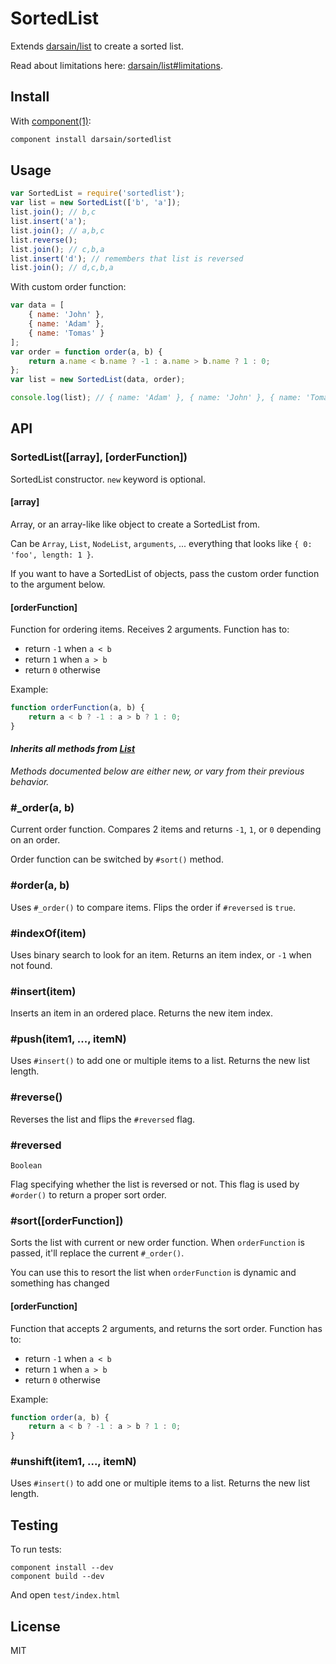 # SortedList

Extends [darsain/list](https://github.com/darsain/list) to create a sorted list.

Read about limitations here: [darsain/list#limitations](https://github.com/darsain/list#limitations).

## Install

With [component(1)](https://github.com/component/component):

```bash
component install darsain/sortedlist
```

## Usage

```js
var SortedList = require('sortedlist');
var list = new SortedList(['b', 'a']);
list.join(); // b,c
list.insert('a');
list.join(); // a,b,c
list.reverse();
list.join(); // c,b,a
list.insert('d'); // remembers that list is reversed
list.join(); // d,c,b,a
```

With custom order function:

```js
var data = [
	{ name: 'John' },
	{ name: 'Adam' },
	{ name: 'Tomas' }
];
var order = function order(a, b) {
	return a.name < b.name ? -1 : a.name > b.name ? 1 : 0;
};
var list = new SortedList(data, order);

console.log(list); // { name: 'Adam' }, { name: 'John' }, { name: 'Tomas' }
```

## API

### SortedList([array], [orderFunction])

SortedList constructor. `new` keyword is optional.

#### [array]

Array, or an array-like like object to create a SortedList from.

Can be `Array`, `List`, `NodeList`, `arguments`, ... everything that looks like `{ 0: 'foo', length: 1 }`.

If you want to have a SortedList of objects, pass the custom order function to the argument below.

#### [orderFunction]

Function for ordering items. Receives 2 arguments. Function has to:

- return `-1` when `a < b`
- return `1` when `a > b`
- return `0` otherwise

Example:

```js
function orderFunction(a, b) {
	return a < b ? -1 : a > b ? 1 : 0;
}
```

#### *Inherits all methods from [List](https://github.com/darsain/list#api)*

*Methods documented below are either new, or vary from their previous behavior.*

### #_order(a, b)

Current order function. Compares 2 items and returns `-1`, `1`, or `0` depending on an order.

Order function can be switched by `#sort()` method.

### #order(a, b)

Uses `#_order()` to compare items. Flips the order if `#reversed` is `true`.

### #indexOf(item)

Uses binary search to look for an item. Returns an item index, or `-1` when not found.

### #insert(item)

Inserts an item in an ordered place. Returns the new item index.

### #push(item1, ..., itemN)

Uses `#insert()` to add one or multiple items to a list. Returns the new list length.

### #reverse()

Reverses the list and flips the `#reversed` flag.

### #reversed

`Boolean`

Flag specifying whether the list is reversed or not. This flag is used by `#order()` to return a proper sort order.

### #sort([orderFunction])

Sorts the list with current or new order function. When `orderFunction` is passed, it'll replace the current `#_order()`.

You can use this to resort the list when `orderFunction` is dynamic and something has changed

#### [orderFunction]

Function that accepts 2 arguments, and returns the sort order. Function has to:

- return `-1` when `a < b`
- return `1` when `a > b`
- return `0` otherwise

Example:

```js
function order(a, b) {
	return a < b ? -1 : a > b ? 1 : 0;
}
```

### #unshift(item1, ..., itemN)

Uses `#insert()` to add one or multiple items to a list. Returns the new list length.

## Testing

To run tests:

```
component install --dev
component build --dev
```

And open `test/index.html`

## License

MIT